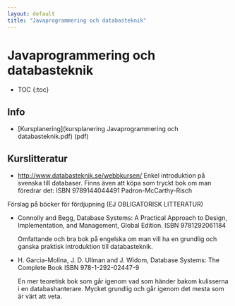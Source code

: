 ```yaml
---
layout: default
title: "Javaprogrammering och databasteknik"
---
```



Javaprogrammering och databasteknik
=========================================

* TOC
{:toc}

Info
----

* [Kursplanering](kursplanering Javaprogrammering och databasteknik.pdf) (pdf)

Kurslitteratur
----
* http://www.databasteknik.se/webbkursen/
  Enkel introduktion på svenska till databaser. Finns även att köpa som tryckt bok om man föredrar det: ISBN 9789144044491 Padron-McCarthy-Risch 
  
Förslag på böcker för fördjupning (EJ OBLIGATORISK LITTERATUR)   
* Connolly and Begg, Database Systems: A Practical Approach to Design, Implementation, and Management, Global Edition. ISBN 9781292061184

  Omfattande och bra bok på engelska om man vill ha en grundlig och ganska praktisk introduktion till databasteknik.
  
* H. Garcia-Molina, J. D. Ullman and J. Widom, Database Systems: The Complete Book  ISBN  978-1-292-02447-9

  En mer teoretisk bok som går igenom vad som händer bakom kulisserna  i en databashanterare. Mycket grundlig och går igenom det mesta som är värt att veta.


